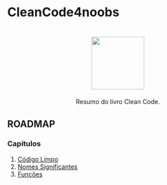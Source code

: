 # CleanCode4noobs

<h1 align="center">
  <img src="https://i.imgur.com/UYhCAYw.jpg.png" width="120">
</h1>

<p align="center">Resumo do livro Clean Code.</p>

## ROADMAP

### Capítulos

1. [Código Limpo](https://github.com/allan-pires/cleancode4noobs/blob/master/01%20C%C3%B3digo%20Limpo/C%C3%B3digo%20Limpo.md)
2. [Nomes Significantes](https://github.com/allan-pires/cleancode4noobs/blob/master/mylink.md)
3. [Funções](https://github.com/allan-pires/cleancode4noobs/blob/master/mylink.md)
